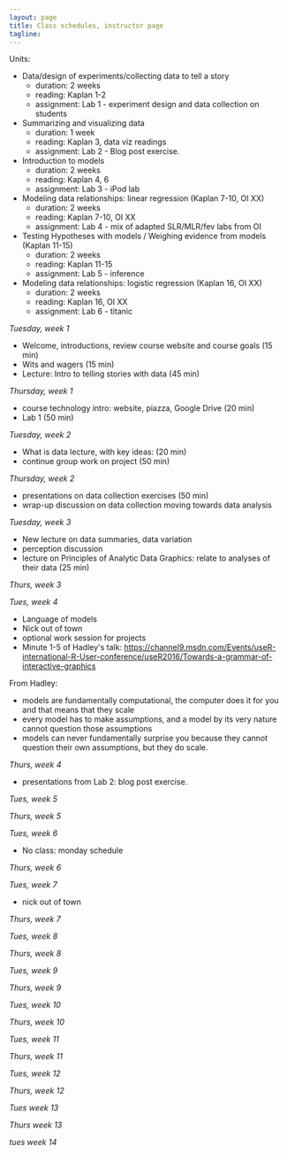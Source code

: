 ```yaml
---
layout: page
title: Class schedules, instructor page
tagline: 
---
```


Units:
 - Data/design of experiments/collecting data to tell a story
    - duration: 2 weeks
    - reading: Kaplan 1-2
    - assignment: Lab 1 - experiment design and data collection on students
 - Summarizing and visualizing data 
    - duration: 1 week
    - reading: Kaplan 3, data viz readings
    - assignment: Lab 2 - Blog post exercise.
 - Introduction to models 
    - duration: 2 weeks
    - reading: Kaplan 4, 6
    - assignment: Lab 3 - iPod lab
 - Modeling data relationships: linear regression (Kaplan 7-10, OI XX)
    - duration: 2 weeks
    - reading: Kaplan 7-10, OI XX
    - assignment: Lab 4  - mix of adapted SLR/MLR/fev labs from OI
 - Testing Hypotheses with models / Weighing evidence from models (Kaplan 11-15)
    - duration: 2 weeks
    - reading: Kaplan 11-15
    - assignment: Lab 5 - inference 
 - Modeling data relationships: logistic regression (Kaplan 16, OI XX)
    - duration: 2 weeks
    - reading: Kaplan 16, OI XX
    - assignment: Lab 6 - titanic


_Tuesday, week 1_

 - Welcome, introductions, review course website and course goals (15 min)
 - Wits and wagers (15 min)
 - Lecture: Intro to telling stories with data (45 min)
 
_Thursday, week 1_

 - course technology intro: website, piazza, Google Drive (20 min)
 - Lab 1 (50 min)
 
_Tuesday, week 2_

 - What is data lecture, with key ideas: (20 min)
 - continue group work on project (50 min)
 
_Thursday, week 2_

 - presentations on data collection exercises (50 min)
 - wrap-up discussion on data collection moving towards data analysis
 
_Tuesday, week 3_

 - New lecture on data summaries, data variation
 - perception discussion
 - lecture on Principles of Analytic Data Graphics: relate to analyses of their data (25 min)


_Thurs, week 3_


_Tues, week 4_
 
 - Language of models
 - Nick out of town
 - optional work session for projects
 - Minute 1-5 of Hadley's talk:
 https://channel9.msdn.com/Events/useR-international-R-User-conference/useR2016/Towards-a-grammar-of-interactive-graphics

 From Hadley:
  - models are fundamentally computational, the computer does it for you and that means that they scale
  - every model has to make assumptions, and a model by its very nature cannot question those assumptions
  - models can never fundamentally surprise you because they cannot question their own assumptions, but they do scale.


_Thurs, week 4_

 - presentations from Lab 2: blog post exercise.

_Tues, week 5_
 

_Thurs, week 5_
 

_Tues, week 6_

 - No class: monday schedule

_Thurs, week 6_


_Tues, week 7_

 - nick out of town

_Thurs, week 7_


_Tues, week 8_


_Thurs, week 8_


 _Tues, week 9_


 _Thurs, week 9_


 _Tues, week 10_


 _Thurs, week 10_


 _Tues, week 11_


 _Thurs, week 11_


 _Tues, week 12_


 _Thurs, week 12_


 _Tues week 13_
 

_Thurs week 13_


_tues week 14_



